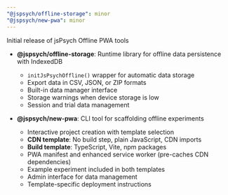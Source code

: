 ```yaml
---
"@jspsych/offline-storage": minor
"@jspsych/new-pwa": minor
---
```


Initial release of jsPsych Offline PWA tools

- **@jspsych/offline-storage**: Runtime library for offline data persistence with IndexedDB
  - `initJsPsychOffline()` wrapper for automatic data storage
  - Export data in CSV, JSON, or ZIP formats
  - Built-in data manager interface
  - Storage warnings when device storage is low
  - Session and trial data management

- **@jspsych/new-pwa**: CLI tool for scaffolding offline experiments
  - Interactive project creation with template selection
  - **CDN template**: No build step, plain JavaScript, CDN imports
  - **Build template**: TypeScript, Vite, npm packages
  - PWA manifest and enhanced service worker (pre-caches CDN dependencies)
  - Example experiment included in both templates
  - Admin interface for data management
  - Template-specific deployment instructions
